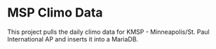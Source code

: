 # MSP Climo Data
This project pulls the daily climo data for KMSP - Minneapolis/St. Paul International AP and inserts it into a MariaDB. 
